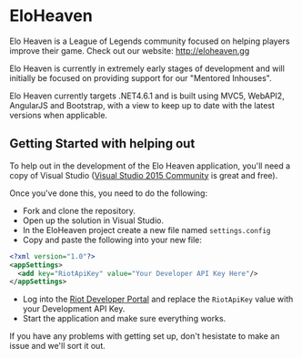 # EloHeaven

Elo Heaven is a League of Legends community focused on helping players improve their game. Check out our website: http://eloheaven.gg

Elo Heaven is currently in extremely early stages of development and will initially be focused on providing support for our "Mentored Inhouses".

Elo Heaven currently targets .NET4.6.1 and is built using MVC5, WebAPI2, AngularJS and Bootstrap, with a view to keep up to date with the latest versions when applicable.

## Getting Started with helping out

To help out in the development of the Elo Heaven application, you'll need a copy of Visual Studio ([Visual Studio 2015 Community](https://www.visualstudio.com/downloads/download-visual-studio-vs) is great and free).

Once you've done this, you need to do the following:

* Fork and clone the repository.
* Open up the solution in Visual Studio.
* In the EloHeaven project create a new file named `settings.config`
* Copy and paste the following into your new file:

``` xml
<?xml version="1.0"?>
<appSettings>
  <add key="RiotApiKey" value="Your Developer API Key Here"/>
</appSettings>
```
* Log into the [Riot Developer Portal](https://developer.riotgames.com/) and replace the `RiotApiKey` value with your Development API Key.
* Start the application and make sure everything works.

If you have any problems with getting set up, don't hesistate to make an issue and we'll sort it out.
